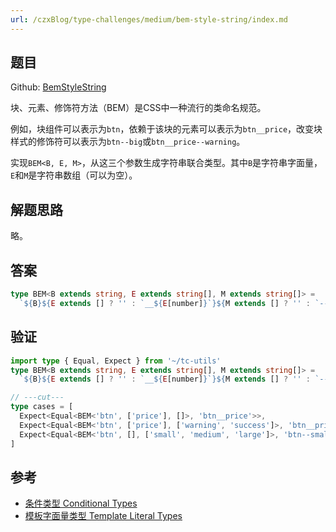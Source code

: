 ```yaml
---
url: /czxBlog/type-challenges/medium/bem-style-string/index.md
---
```

## 题目

Github: [BemStyleString](https://github.com/type-challenges/type-challenges/blob/main/questions/03326-medium-bem-style-string/)

块、元素、修饰符方法（BEM）是CSS中一种流行的类命名规范。

例如，块组件可以表示为`btn`，依赖于该块的元素可以表示为`btn__price`，改变块样式的修饰符可以表示为`btn--big`或`btn__price--warning`。

实现`BEM<B, E, M>`，从这三个参数生成字符串联合类型。其中`B`是字符串字面量，`E`和`M`是字符串数组（可以为空）。

## 解题思路

略。

## 答案

```ts
type BEM<B extends string, E extends string[], M extends string[]> =
  `${B}${E extends [] ? '' : `__${E[number]}`}${M extends [] ? '' : `--${M[number]}`}`
```

## 验证

```ts twoslash
import type { Equal, Expect } from '~/tc-utils'
type BEM<B extends string, E extends string[], M extends string[]> =
  `${B}${E extends [] ? '' : `__${E[number]}`}${M extends [] ? '' : `--${M[number]}`}`

// ---cut---
type cases = [
  Expect<Equal<BEM<'btn', ['price'], []>, 'btn__price'>>,
  Expect<Equal<BEM<'btn', ['price'], ['warning', 'success']>, 'btn__price--warning' | 'btn__price--success'>>,
  Expect<Equal<BEM<'btn', [], ['small', 'medium', 'large']>, 'btn--small' | 'btn--medium' | 'btn--large'>>,
]
```

## 参考

* [条件类型 Conditional Types](https://www.typescriptlang.org/docs/handbook/2/conditional-types.html)
* [模板字面量类型 Template Literal Types](https://www.typescriptlang.org/docs/handbook/2/template-literal-types.html)
